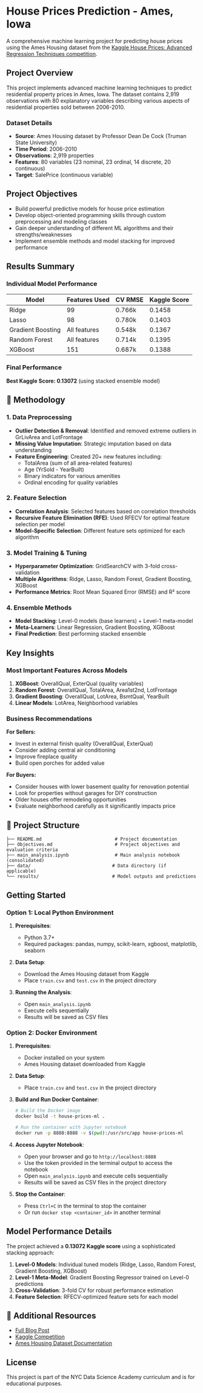 # House Prices Prediction - Ames, Iowa

A comprehensive machine learning project for predicting house prices using the Ames Housing dataset from the [Kaggle House Prices: Advanced Regression Techniques competition](https://www.kaggle.com/c/house-prices-advanced-regression-techniques).

## Project Overview

This project implements advanced machine learning techniques to predict residential property prices in Ames, Iowa. The dataset contains 2,919 observations with 80 explanatory variables describing various aspects of residential properties sold between 2006-2010.

### Dataset Details
- **Source**: Ames Housing dataset by Professor Dean De Cock (Truman State University)
- **Time Period**: 2006-2010
- **Observations**: 2,919 properties
- **Features**: 80 variables (23 nominal, 23 ordinal, 14 discrete, 20 continuous)
- **Target**: SalePrice (continuous variable)

## Project Objectives

- Build powerful predictive models for house price estimation
- Develop object-oriented programming skills through custom preprocessing and modeling classes
- Gain deeper understanding of different ML algorithms and their strengths/weaknesses
- Implement ensemble methods and model stacking for improved performance

## Results Summary

### Individual Model Performance

| Model             | Features Used | CV RMSE | Kaggle Score |
|-------------------|---------------|---------|--------------|
| Ridge             | 99            | 0.766k  | 0.1458       |
| Lasso             | 98            | 0.780k  | 0.1403       |
| Gradient Boosting | All features  | 0.548k  | 0.1367       |
| Random Forest     | All features  | 0.714k  | 0.1395       |
| XGBoost           | 151           | 0.687k  | 0.1388       |

### Final Performance
**Best Kaggle Score: 0.13072** (using stacked ensemble model)

## 🔧 Methodology

### 1. Data Preprocessing
- **Outlier Detection & Removal**: Identified and removed extreme outliers in GrLivArea and LotFrontage
- **Missing Value Imputation**: Strategic imputation based on data understanding
- **Feature Engineering**: Created 20+ new features including:
  - TotalArea (sum of all area-related features)
  - Age (YrSold - YearBuilt)
  - Binary indicators for various amenities
  - Ordinal encoding for quality variables

### 2. Feature Selection
- **Correlation Analysis**: Selected features based on correlation thresholds
- **Recursive Feature Elimination (RFE)**: Used RFECV for optimal feature selection per model
- **Model-Specific Selection**: Different feature sets optimized for each algorithm

### 3. Model Training & Tuning
- **Hyperparameter Optimization**: GridSearchCV with 3-fold cross-validation
- **Multiple Algorithms**: Ridge, Lasso, Random Forest, Gradient Boosting, XGBoost
- **Performance Metrics**: Root Mean Squared Error (RMSE) and R² score

### 4. Ensemble Methods
- **Model Stacking**: Level-0 models (base learners) + Level-1 meta-model
- **Meta-Learners**: Linear Regression, Gradient Boosting, XGBoost
- **Final Prediction**: Best performing stacked ensemble

## Key Insights

### Most Important Features Across Models

1. **XGBoost**: OverallQual, ExterQual (quality variables)
2. **Random Forest**: OverallQual, TotalArea, Area1st2nd, LotFrontage
3. **Gradient Boosting**: OverallQual, LotArea, BsmtQual, YearBuilt
4. **Linear Models**: LotArea, Neighborhood variables

### Business Recommendations

**For Sellers:**
- Invest in external finish quality (OverallQual, ExterQual)
- Consider adding central air conditioning
- Improve fireplace quality
- Build open porches for added value

**For Buyers:**
- Consider houses with lower basement quality for renovation potential
- Look for properties without garages for DIY construction
- Older houses offer remodeling opportunities
- Evaluate neighborhood carefully as it significantly impacts price

## 📁 Project Structure

```
├── README.md                           # Project documentation
├── Objectives.md                       # Project objectives and evaluation criteria
├── main_analysis.ipynb                 # Main analysis notebook (consolidated)
├── data/                              # Data directory (if applicable)
└── results/                           # Model outputs and predictions
```

## Getting Started

### Option 1: Local Python Environment

1. **Prerequisites**:
   - Python 3.7+
   - Required packages: pandas, numpy, scikit-learn, xgboost, matplotlib, seaborn

2. **Data Setup**:
   - Download the Ames Housing dataset from Kaggle
   - Place `train.csv` and `test.csv` in the project directory

3. **Running the Analysis**:
   - Open `main_analysis.ipynb`
   - Execute cells sequentially
   - Results will be saved as CSV files

### Option 2: Docker Environment

1. **Prerequisites**:
   - Docker installed on your system
   - Ames Housing dataset downloaded from Kaggle

2. **Data Setup**:
   - Place `train.csv` and `test.csv` in the project directory

3. **Build and Run Docker Container**:
   ```bash
   # Build the Docker image
   docker build -t house-prices-ml .
   
   # Run the container with Jupyter notebook
   docker run -p 8888:8888 -v $(pwd):/usr/src/app house-prices-ml
   ```

4. **Access Jupyter Notebook**:
   - Open your browser and go to `http://localhost:8888`
   - Use the token provided in the terminal output to access the notebook
   - Open `main_analysis.ipynb` and execute cells sequentially
   - Results will be saved as CSV files in the project directory

5. **Stop the Container**:
   - Press `Ctrl+C` in the terminal to stop the container
   - Or run `docker stop <container_id>` in another terminal

## Model Performance Details

The project achieved a **0.13072 Kaggle score** using a sophisticated stacking approach:

1. **Level-0 Models**: Individual tuned models (Ridge, Lasso, Random Forest, Gradient Boosting, XGBoost)
2. **Level-1 Meta-Model**: Gradient Boosting Regressor trained on Level-0 predictions
3. **Cross-Validation**: 3-fold CV for robust performance estimation
4. **Feature Selection**: RFECV-optimized feature sets for each model

## 🔗 Additional Resources

- [Full Blog Post](https://nycdatascience.com/blog/student-works/machine-learning-predicting-house-prices-in-ames-ia/)
- [Kaggle Competition](https://www.kaggle.com/c/house-prices-advanced-regression-techniques)
- [Ames Housing Dataset Documentation](https://www.kaggle.com/c/house-prices-advanced-regression-techniques/data)

## License

This project is part of the NYC Data Science Academy curriculum and is for educational purposes.
